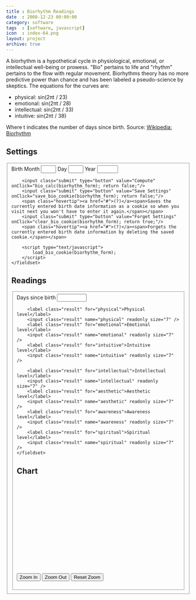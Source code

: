 ```yaml
---
title : Biorhythm Readings
date  : 2008-12-23 00:00:00
category: software
tags  : [software, javascript]
icon  : index-64.png
layout: project
archive: true
---
```

A biorhythm is a hypothetical cycle in physiological, emotional, or intellectual well-being or prowess. "Bio" pertains to life and "rhythm" pertains to the flow with regular movement. Biorhythms theory has no more predictive power than chance and has been labeled a pseudo-science by skeptics.
The equations for the curves are:

* physical: sin(2&pi;t / 23)
* emotional: sin(2&pi;t / 28)
* intellectual: sin(2&pi;t / 33)
* intuitive: sin(2&pi;t / 38)

Where t indicates the number of days since birth. Source: <a href="http://en.wikipedia.org/wiki/Biorhythm">Wikipedia: Biorhythm</a>

## Settings

<style type="text/css" media="screen">
    @import url(js/jsxgraph.css);
    @import url(biorhythm.css);
</style>

<script type="text/javascript" src="js/prototype.js"></script>
<script type="text/javascript" src="js/jsxgraphcore.js"></script>
<script type="text/javascript" src="biorhythm.js"></script>

<form id="biorhythm_form" onsubmit="return false;">
    <fieldset class="input">
        Birth
        <label class="input" for="month">Month</label>
        <input class="input" name="month" size="2" />
        <label class="input" for="day">Day</label>
        <input class="input" name="day" size="2"/>
        <label class="input" for="year">Year</label>
        <input class="input" name="year" size="4"/>

        <input class="submit" type="button" value="Compute" onClick="bio_calc(biorhythm_form); return false;"/>
        <input class="submit" type="button" value="Save Settings" onClick="save_bio_cookie(biorhythm_form); return false;"/>
        <span class="hovertip"><a href="#">(?)</a><span>Saves the currently entered birth date information as a cookie so when you visit next you won't have to enter it again.</span></span>
        <input class="submit" type="button" value="Forget Settings" onClick="clear_bio_cookie(biorhythm_form); return true;"/>
        <span class="hovertip"><a href="#">(?)</a><span>Forgets the currently entered birth date information by deleting the saved cookie.</span></span>

        <script type="text/javascript">
            load_bio_cookie(biorhythm_form);
        </script>
    </fieldset>
<form>

## Readings

<form id="biorhythm_form">
    <fieldset class="result">
        <label class="result" for="days">Days since birth</label>
        <input class="result" name="days" readonly size="7" />

        <label class="result" for="physical">Physical level</label>
        <input class="result" name="physical" readonly size="7" />
        <label class="result" for="emotional">Emotional level</label>
        <input class="result" name="emotional" readonly size="7" />
        <label class="result" for="intuitive">Intuitive level</label>
        <input class="result" name="intuitive" readonly size="7" />

        <label class="result" for="intellectual">Intellectual level</label>
        <input class="result" name="intellectual" readonly size="7" />
        <label class="result" for="aesthetic">Aesthetic level</label>
        <input class="result" name="aesthetic" readonly size="7" />
        <label class="result" for="awareness">Awareness level</label>
        <input class="result" name="awareness" readonly size="7" />
        <label class="result" for="spiritual">Spiritual level</label>
        <input class="result" name="spiritual" readonly size="7" />
    </fieldset>
</form>

## Chart

<div id="jxgbox" class="jxgbox" style="width:400px; height:250px;"></div>
<script type="text/javascript">
    create_board('jxgbox');
    bio_calc(biorhythm_form);
</script>
<form action="">
    <input type="button" value="Zoom In" onclick="zoomIn();" />
    <input type="button" value="Zoom Out" onclick="zoomOut();" />
    <input type="button" value="Reset Zoom" onclick="zoomReset();" />
</form>

